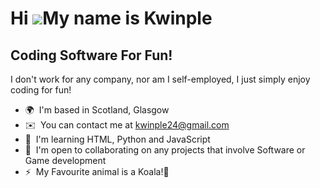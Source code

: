Hi ![](https://user-images.githubusercontent.com/18350557/176309783-0785949b-9127-417c-8b55-ab5a4333674e.gif)My name is Kwinple
===============================================================================================================================

Coding Software For Fun!
------------------------

I don't work for any company, nor am I self-employed, I just simply enjoy coding for fun!

*   🌍  I'm based in Scotland, Glasgow
*   ✉️  You can contact me at [kwinple24@gmail.com](mailto:kwinple24@gmail.com)
*   🧠  I'm learning HTML, Python and JavaScript
*   🤝  I'm open to collaborating on any projects that involve Software or Game development
*   ⚡  My Favourite animal is a Koala!🐨
